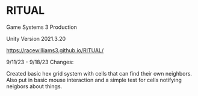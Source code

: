 # RITUAL
Game Systems 3 Production

Unity Version 2021.3.20

https://racewilliams3.github.io/RITUAL/

9/11/23 - 9/18/23 Changes:

Created basic hex grid system with cells that can find their own neighbors. 
Also put in basic mouse interaction and a simple test for cells notifying neigbors about things.
